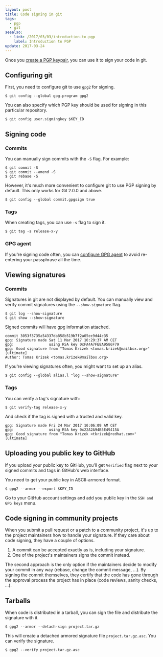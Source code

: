 ```yaml
---
layout: post
title: Code signing in git
tags:
  - pgp
  - git
seealso:
  - link: /2017/03/03/introduction-to-pgp
    label: Introduction to PGP
update: 2017-03-24
---
```


Once you [create a PGP keypair](/2017/03/04/getting-started-with-gpg2/), you can use it to sign your code in git.

## Configuring git 

First, you need to configure git to use `gpg2` for signing.

```console
$ git config --global gpg.program gpg2
```

You can also specify which PGP key should be used for signing in this particular repository.

```console
$ git config user.signingkey $KEY_ID
```

## Signing code

### Commits

You can manually sign commits with the `-S` flag. For example:

```console
$ git commit -S
$ git commit --amend -S
$ git rebase -S
```

However, it's much more convenient to configure git to use PGP signing by default. This only works for Git 2.0.0 and above.

```console
$ git config --global commit.gpgsign true
```

### Tags

When creating tags, you can use `-s` flag to sign it.

```console
$ git tag -s release-x-y
```

### GPG agent

If you're signing code often, you can [configure GPG agent](/2017/03/04/getting-started-with-gpg2/#gpg-agent) to avoid re-entering your passphrase all the time.

## Viewing signatures

### Commits

Signatures in git are not displayed by default. You can manually view and verify commit signatures using the `--show-signature` flag.

```console
$ git log --show-signature
$ git show --show-signature
```

Signed commits will have gpg information attached.

```text
commit 3053f3735a54337da858b519b7f2a05ec9d44c35
gpg: Signature made Sat 11 Mar 2017 10:29:37 AM CET
gpg:                using RSA key 0xFA4A7FE8A9586F79
gpg: Good signature from "Tomas Krizek <tomas.krizek@mailbox.org>" [ultimate]
Author: Tomas Krizek <tomas.krizek@mailbox.org>
```

If you're viewing signatures often, you might want to set up an alias.

```console
$ git config --global alias.l "log --show-signature"
```

### Tags

You can verify a tag's signature with:

```console
$ git verify-tag release-x-y
```

And check if the tag is signed with a trusted and valid key.

```text
gpg: Signature made Fri 24 Mar 2017 10:06:09 AM CET
gpg:                using RSA key 0x22A2A94B5E49415A
gpg: Good signature from "Tomas Krizek <tkrizek@redhat.com>" [ultimate]
```

## Uploading you public key to GitHub

If you upload your public key to GitHub, you'll get `Verified` flag next to your signed commits and tags in GitHub's web interface.

You need to get your public key in ASCII-armored format.

```console
$ gpg2 --armor --export $KEY_ID
```

Go to your GitHub account settings and add you public key in the `SSH and GPG keys`  menu.

## Code signing in community projects

When you submit a pull request or a patch to a community project, it's up to the project maintainers how to handle your signature. If they care about code signing, they have a couple of options.

1. A commit can be accepted exactly as is, including your signature.
2. One of the project's maintainers signs the commit instead.

The second approach is the only option if the maintainers decide to modify your commit in any way (rebase, change the commit message, ...). By signing the commit themselves, they certify that the code has gone through the approval process the project has in place (code reviews, sanity checks, ...).

## Tarballs

When code is distributed in a tarball, you can sign the file and distribute the signature with it.

```console
$ gpg2 --armor --detach-sign project.tar.gz
```

This will create a detached armored signature file `project.tar.gz.asc`. You can verify the signature.

```console
$ gpg2 --verify project.tar.gz.asc
```

